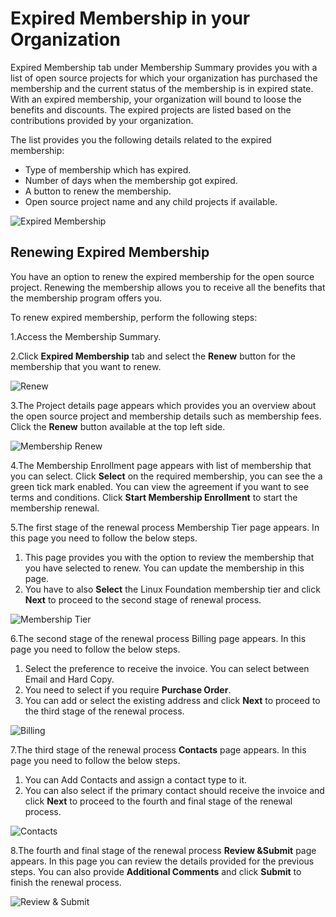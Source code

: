 # Expired Membership in your Organization

Expired Membership tab under Membership Summary provides you with a list of open source projects for which your organization has purchased the membership and the current status of the membership is in expired state. With an expired membership, your organization will bound to loose the benefits and discounts. The expired projects are listed based on the contributions provided by your organization.

The list provides you the following details related to the expired membership:

* Type of membership which has expired.
* Number of days when the membership got expired.
* A button to renew the membership.
* Open source project name and any child projects if available.

![Expired Membership](https://files.gitbook.com/v0/b/gitbook-28427.appspot.com/o/assets%2F-MgAESFs0H7zYsmTgcOZ%2F-MgtJC8twjfCEAZ9u\_Pf%2F-MgtJIc7N4diQAtWdQQB%2FExpired\_Membership%20.png?alt=media\&token=e6417194-6d1a-4c6a-9597-6b8985ff9a7a)

## Renewing Expired Membership

You have an option to renew the expired membership for the open source project. Renewing the membership allows you to receive all the benefits that the membership program offers you.

To renew expired membership, perform the following steps:

1.Access the Membership Summary.

2.Click **Expired Membership** tab and select the **Renew** button for the membership that you want to renew.

![Renew](https://files.gitbook.com/v0/b/gitbook-28427.appspot.com/o/assets%2F-MgAESFs0H7zYsmTgcOZ%2F-MgtJNDs\_rmRDPQQfpTt%2F-MgttYpOsM7p84QdKkue%2FRenew.png?alt=media\&token=4452db8d-df7e-48cb-8e09-ddee6d30a4b2)

3.The Project details page appears which provides you an overview about the open source project and membership details such as membership fees. Click the **Renew** button available at the top left side.

![Membership Renew](https://files.gitbook.com/v0/b/gitbook-28427.appspot.com/o/assets%2F-MgAESFs0H7zYsmTgcOZ%2F-MgtJNDs\_rmRDPQQfpTt%2F-MgtuQbWD6H7P7avte9V%2FRenew\_Details.png?alt=media\&token=33067ba0-9e57-423a-91fa-3452bce2ec61)

4.The Membership Enrollment page appears with list of membership that you can select. Click **Select** on the required membership, you can see the a green tick mark enabled. You can view the agreement if you want to see terms and conditions. Click **Start Membership Enrollment** to start the membership renewal.

5.The first stage of the renewal process Membership Tier page appears. In this page you need to follow the below steps.

1. This page provides you with the option to review the membership that you have selected to renew. You can update the membership in this page.
2. You have to also **Select** the Linux Foundation membership tier and click **Next** to proceed to the second stage of renewal process.

![Membership Tier](https://files.gitbook.com/v0/b/gitbook-28427.appspot.com/o/assets%2F-MgAESFs0H7zYsmTgcOZ%2F-MgtJNDs\_rmRDPQQfpTt%2F-MgtyNMI\_\_UVvnWWrIx1%2F1stage.gif?alt=media\&token=0299c05f-a27f-4c00-8528-9d51c7cf7f23)

6.The second stage of the renewal process Billing page appears. In this page you need to follow the below steps.

1. Select the preference to receive the invoice. You can select between Email and Hard Copy.
2. You need to select if you require **Purchase Order**.
3. You can add or select the existing address and click **Next** to proceed to the third stage of the renewal process.

![Billing](https://files.gitbook.com/v0/b/gitbook-28427.appspot.com/o/assets%2F-MgAESFs0H7zYsmTgcOZ%2F-MgtJNDs\_rmRDPQQfpTt%2F-Mgtzb-PpzmUUAn8Gz29%2F2ndstage.gif?alt=media\&token=4054d91d-8d8f-4a6e-8e23-caa45cc80ba3)

7.The third stage of the renewal process **Contacts** page appears. In this page you need to follow the below steps.

1. You can Add Contacts and assign a contact type to it.
2. You can also select if the primary contact should receive the invoice and click **Next** to proceed to the fourth and final stage of the renewal process.

![Contacts](https://files.gitbook.com/v0/b/gitbook-28427.appspot.com/o/assets%2F-MgAESFs0H7zYsmTgcOZ%2F-Mgu-bXAf0XoA2AxCgFV%2F-MguQg8BSSDn1SoW0EOv%2F3rd%20Stage.gif?alt=media\&token=2d6cc745-6a18-4818-a208-cbf301be8e8a)

8.The fourth and final stage of the renewal process **Review \&Submit** page appears. In this page you can review the details provided for the previous steps. You can also provide **Additional Comments** and click **Submit** to finish the renewal process.

![Review & Submit](https://files.gitbook.com/v0/b/gitbook-28427.appspot.com/o/assets%2F-MgAESFs0H7zYsmTgcOZ%2F-Mgu-bXAf0XoA2AxCgFV%2F-MguSLostoasVimgqX6U%2F4th%20stage.gif?alt=media\&token=276b353f-abe5-46e9-b343-69b6743ef949)
